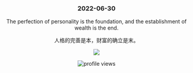 <!-- [START DAILY SAYING] -->
<!-- Please keep comment here to allow auto update -->
<h3 align="center">2022-06-30</h3>
<p align="center">The perfection of personality is the foundation, and the establishment of wealth is the end.</p>
<p align="center">人格的完善是本，财富的确立是末。</p>
<p align="center"><img src="https://staticedu-wps.cache.iciba.com/image/099bd656f574e1ff645f5f6dafea698f.jpg"/></p>
<!-- [END DAILY SAYING] -->

<p align="center"><img alt="profile views" src="https://komarev.com/ghpvc/?username=bubkoo&color=brightgreen&style=flat-square&label=PROFILE+VIEWS" /></p>
